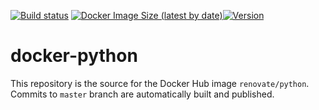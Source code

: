 [![Build status](https://github.com/renovatebot/docker-python/workflows/build/badge.svg)](https://github.com/renovatebot/docker-python/actions?query=workflow%3Abuild)
[![Docker Image Size (latest by date)](https://img.shields.io/docker/image-size/renovate/python?sort=date)](https://hub.docker.com/r/renovate/python)[![Version](https://img.shields.io/docker/v/renovate/python/latest)](https://hub.docker.com/r/renovate/python)

# docker-python


This repository is the source for the Docker Hub image `renovate/python`. Commits to `master` branch are automatically built and published.
